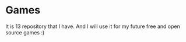 # Games
It is 13 repository that I have. And I will use it for my future free and open source games :)
